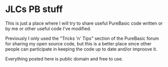 JLCs PB stuff
=============
This is just a place where I will try to share useful PureBasic code written or by me or other useful code I've modified.

Previously I only used the "Tricks 'n' Tips" section of the PureBasic forum for sharing my open source code, but this is a better place since other people can participate in keeping the code up to date and/or improove it.

Everything posted here is public domain and free to use.
